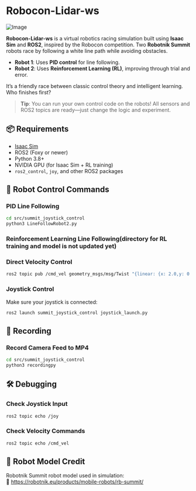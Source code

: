# Robocon-Lidar-ws

![Image](doc/competition.gif)

**Robocon-Lidar-ws** is a virtual robotics racing simulation built using **Isaac Sim** and **ROS2**, inspired by the Robocon competition. Two **Robotnik Summit** robots race by following a white line path while avoiding obstacles.

- **Robot 1**: Uses **PID control** for line following.
- **Robot 2**: Uses **Reinforcement Learning (RL)**, improving through trial and error.

It’s a friendly race between classic control theory and intelligent learning. Who finishes first?

> **Tip**: You can run your own control code on the robots! All sensors and ROS2 topics are ready—just change the logic and experiment.

## 📦 Requirements

- [Isaac Sim](https://developer.nvidia.com/isaac-sim)
- ROS2 (Foxy or newer)
- Python 3.8+
- NVIDIA GPU (for Isaac Sim + RL training)
- `ros2_control`, `joy`, and other ROS2 packages

## 🤖 Robot Control Commands

### PID Line Following
```bash
cd src/summit_joystick_control
python3 LineFollowRobot2.py
```

### Reinforcement Learning Line Following(directory for RL training and model is not updated yet)

### Direct Velocity Control
```bash
ros2 topic pub /cmd_vel geometry_msgs/msg/Twist "{linear: {x: 2.0,y: 0.0, z: 0.0}, angular: {x: 0.0, y: 0.0, z: 0.0}}"
```

### Joystick Control
Make sure your joystick is connected:
```bash
ros2 launch summit_joystick_control joystick_launch.py
```

## 🎥 Recording

### Record Camera Feed to MP4
```bash
cd src/summit_joystick_control
python3 recordingpy
```
## 🛠️ Debugging

### Check Joystick Input
```bash
ros2 topic echo /joy
```

### Check Velocity Commands
```bash
ros2 topic echo /cmd_vel
```

## 🤖 Robot Model Credit

Robotnik Summit robot model used in simulation:  
🔗 https://robotnik.eu/products/mobile-robots/rb-summit/
